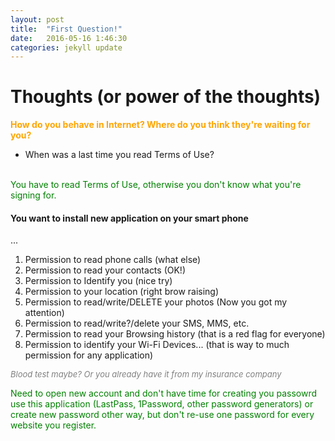 ```yaml
---
layout: post
title:  "First Question!"
date:   2016-05-16 1:46:30
categories: jekyll update
---
```

# Thoughts (or power of the thoughts)

 <span style="color: orange">**How do you behave in Internet? Where do you think they're waiting for you?** </span>

 + When was a last time you read Terms of Use?

 <br>
 <span style="color: green">You have to read Terms of Use, otherwise you don't know what you're signing for.</span>
 


#### You want to install new application on your smart phone


...

1. Permission to read phone calls (what else)
2. Permission to read your contacts (OK!)
3. Permission to Identify you (nice try)
4. Permission to your location (right brow raising)
5. Permission to read/write/DELETE your photos (Now you got my attention)
6. Permission to read/write?/delete your SMS, MMS, etc.
7. Permission to read your Browsing history (that is a red flag for everyone)
8. Permission to identify your Wi-Fi Devices... (that is way to much permission for any application)

 <span style="font-size: 13px; color: grey;">*Blood test maybe? Or you already have it from my insurance company*</span>

 
 <span style="color: green">Need to open new account and don't have time for creating you passowrd use this application (LastPass, 1Password, other password generators) or create new password other way, but don't re-use one password for every website you register.</span>
 



[jekyll-gh]: https://github.com/mojombo/jekyll
[jekyll]:    http://jekyllrb.com
